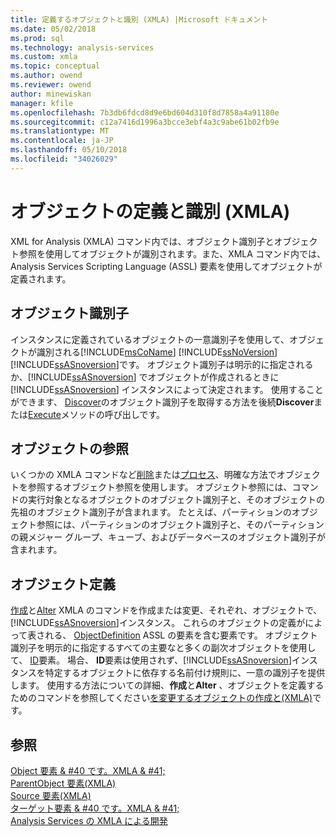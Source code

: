 ```yaml
---
title: 定義するオブジェクトと識別 (XMLA) |Microsoft ドキュメント
ms.date: 05/02/2018
ms.prod: sql
ms.technology: analysis-services
ms.custom: xmla
ms.topic: conceptual
ms.author: owend
ms.reviewer: owend
author: minewiskan
manager: kfile
ms.openlocfilehash: 7b3db6fdcd8d9e6bd604d310f8d7858a4a91180e
ms.sourcegitcommit: c12a7416d1996a3bcce3ebf4a3c9abe61b02fb9e
ms.translationtype: MT
ms.contentlocale: ja-JP
ms.lasthandoff: 05/10/2018
ms.locfileid: "34026029"
---
```

# <a name="defining-and-identifying-objects-xmla"></a>オブジェクトの定義と識別 (XMLA)
  XML for Analysis (XMLA) コマンド内では、オブジェクト識別子とオブジェクト参照を使用してオブジェクトが識別されます。また、XMLA コマンド内では、Analysis Services Scripting Language (ASSL) 要素を使用してオブジェクトが定義されます。  
  
## <a name="object-identifiers"></a>オブジェクト識別子  
 インスタンスに定義されているオブジェクトの一意識別子を使用して、オブジェクトが識別される[!INCLUDE[msCoName](../../includes/msconame-md.md)] [!INCLUDE[ssNoVersion](../../includes/ssnoversion-md.md)] [!INCLUDE[ssASnoversion](../../includes/ssasnoversion-md.md)]です。 オブジェクト識別子は明示的に指定されるか、[!INCLUDE[ssASnoversion](../../includes/ssasnoversion-md.md)] でオブジェクトが作成されるときに [!INCLUDE[ssASnoversion](../../includes/ssasnoversion-md.md)] インスタンスによって決定されます。 使用することができます、 [Discover](../../analysis-services/xmla/xml-elements-methods-discover.md)のオブジェクト識別子を取得する方法を後続**Discover**または[Execute](../../analysis-services/xmla/xml-elements-methods-execute.md)メソッドの呼び出しです。  
  
## <a name="object-references"></a>オブジェクトの参照  
 いくつかの XMLA コマンドなど[削除](../../analysis-services/xmla/xml-elements-commands/delete-element-xmla.md)または[プロセス](../../analysis-services/xmla/xml-elements-commands/process-element-xmla.md)、明確な方法でオブジェクトを参照するオブジェクト参照を使用します。 オブジェクト参照には、コマンドの実行対象となるオブジェクトのオブジェクト識別子と、そのオブジェクトの先祖のオブジェクト識別子が含まれます。 たとえば、パーティションのオブジェクト参照には、パーティションのオブジェクト識別子と、そのパーティションの親メジャー グループ、キューブ、およびデータベースのオブジェクト識別子が含まれます。  
  
## <a name="object-definitions"></a>オブジェクト定義  
 [作成](../../analysis-services/xmla/xml-elements-commands/create-element-xmla.md)と[Alter](../../analysis-services/xmla/xml-elements-commands/alter-element-xmla.md) XMLA のコマンドを作成または変更、それぞれ、オブジェクトで、[!INCLUDE[ssASnoversion](../../includes/ssasnoversion-md.md)]インスタンス。 これらのオブジェクトの定義がによって表される、 [ObjectDefinition](../../analysis-services/xmla/xml-elements-properties/objectdefinition-element-xmla.md) ASSL の要素を含む要素です。 オブジェクト識別子を明示的に指定するすべての主要なと多くの副次オブジェクトを使用して、 [ID](../../analysis-services/xmla/xml-elements-properties/id-element-xmla.md)要素。 場合、 **ID**要素は使用されず、[!INCLUDE[ssASnoversion](../../includes/ssasnoversion-md.md)]インスタンスを特定するオブジェクトに依存する名前付け規則に、一意の識別子を提供します。 使用する方法についての詳細、**作成**と**Alter** 、オブジェクトを定義するためのコマンドを参照してください[を変更するオブジェクトの作成と&#40;XMLA&#41;](../../analysis-services/multidimensional-models-scripting-language-assl-xmla/creating-and-altering-objects-xmla.md)です。  
  
## <a name="see-also"></a>参照  
 [Object 要素 & #40 です。XMLA & #41;](../../analysis-services/xmla/xml-elements-properties/object-element-xmla.md)   
 [ParentObject 要素&#40;XMLA&#41;](../../analysis-services/xmla/xml-elements-properties/parentobject-element-xmla.md)   
 [Source 要素&#40;XMLA&#41;](../../analysis-services/xmla/xml-elements-properties/source-element-xmla.md)   
 [ターゲット要素 & #40 です。XMLA & #41;](../../analysis-services/xmla/xml-elements-properties/target-element-xmla.md)   
 [Analysis Services の XMLA による開発](../../analysis-services/multidimensional-models-scripting-language-assl-xmla/developing-with-xmla-in-analysis-services.md)  
  
  
